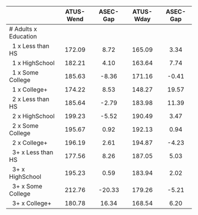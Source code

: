
|                      |    ATUS-Wend |     ASEC-Gap |    ATUS-Wday |     ASEC-Gap |
| -------------------- | :----------: | :----------: | :----------: | :----------: |
| # Adults x Education |              |              |              |              |
| &nbsp;&nbsp;1 x Less than HS |       172.09 |         8.72 |       165.09 |         3.34 |
| &nbsp;&nbsp;1 x HighSchool |       182.21 |         4.10 |       163.64 |         7.74 |
| &nbsp;&nbsp;1 x Some College |       185.63 |        -8.36 |       171.16 |        -0.41 |
| &nbsp;&nbsp;1 x College+ |       174.22 |         8.53 |       148.27 |        19.57 |
| &nbsp;&nbsp;2 x Less than HS |       185.64 |        -2.79 |       183.98 |        11.39 |
| &nbsp;&nbsp;2 x HighSchool |       199.23 |        -5.52 |       190.49 |         3.47 |
| &nbsp;&nbsp;2 x Some College |       195.67 |         0.92 |       192.13 |         0.94 |
| &nbsp;&nbsp;2 x College+ |       196.19 |         2.61 |       194.87 |        -4.23 |
| &nbsp;&nbsp;3+ x Less than HS |       177.56 |         8.26 |       187.05 |         5.03 |
| &nbsp;&nbsp;3+ x HighSchool |       195.23 |         0.59 |       183.94 |         2.02 |
| &nbsp;&nbsp;3+ x Some College |       212.76 |       -20.33 |       179.26 |        -5.21 |
| &nbsp;&nbsp;3+ x College+ |       180.78 |        16.34 |       168.54 |         6.20 |

